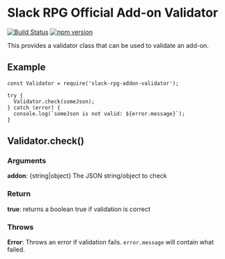 # Slack RPG Official Add-on Validator
[![Build Status](https://travis-ci.org/slack-rpg/addon-validator.svg?branch=master)](https://travis-ci.org/slack-rpg/addon-validator) [![npm version](https://badge.fury.io/js/slack-rpg-addon-validator.svg)](https://badge.fury.io/js/slack-rpg-addon-validator)

This provides a validator class that can be used to validate an add-on.

## Example

```
const Validator = require('slack-rpg-addon-validator');

try {
  Validator.check(someJson);
} catch (error) {
  console.log(`someJson is not valid: ${error.message}`);
}
```

## Validator.check()
### Arguments
**addon**: {string|object} The JSON string/object to check

### Return
**true**: returns a boolean true if validation is correct

### Throws
**Error**: Throws an error if validation fails. `error.message` will contain what failed.
